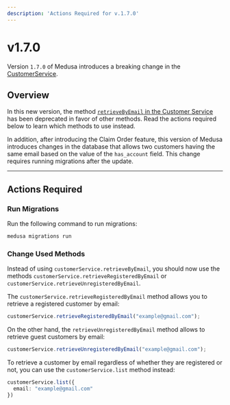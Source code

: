 ```yaml
---
description: 'Actions Required for v.1.7.0'
---
```


# v1.7.0

Version `1.7.0` of Medusa introduces a breaking change in the [CustomerService](../../../references/services/classes/CustomerService.md).

## Overview

In this new version, the method [`retrieveByEmail` in the Customer Service](../../../references/services/classes/CustomerService.md#retrievebyemail) has been deprecated in favor of other methods. Read the actions required below to learn which methods to use instead.

In addition, after introducing the Claim Order feature, this version of Medusa introduces changes in the database that allows two customers having the same email based on the value of the `has_account` field. This change requires running migrations after the update.

---

## Actions Required

### Run Migrations

Run the following command to run migrations:

```bash
medusa migrations run
```

### Change Used Methods

Instead of using `customerService.retrieveByEmail`, you should now use the methods `customerService.retrieveRegisteredByEmail` or `customerService.retrieveUnregisteredByEmail`.

The `customerService.retrieveRegisteredByEmail` method allows you to retrieve a registered customer by email:

```ts
customerService.retrieveRegisteredByEmail("example@gmail.com");
```

On the other hand, the `retrieveUnregisteredByEmail` method allows to retrieve guest customers by email:

```jsx
customerService.retrieveUnregisteredByEmail("example@gmail.com");
```

To retrieve a customer by email regardless of whether they are registered or not, you can use the `customerService.list` method instead:

```ts
customerService.list({
  email: "example@gmail.com"
})
```
